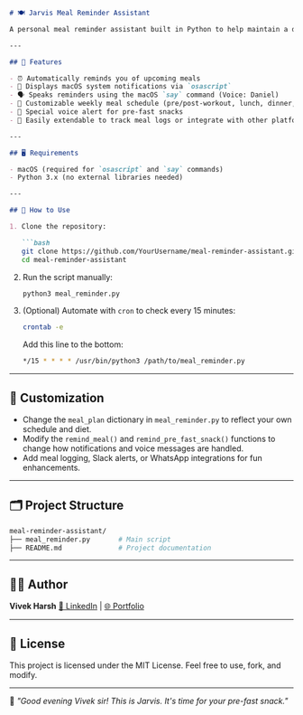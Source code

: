 
````markdown
# 🍽️ Jarvis Meal Reminder Assistant

A personal meal reminder assistant built in Python to help maintain a disciplined fitness and fasting meal routine. It integrates with macOS to deliver **desktop notifications** and **voice alerts** based on a weekly meal plan.

---

## 🔧 Features

- ⏰ Automatically reminds you of upcoming meals
- 🔔 Displays macOS system notifications via `osascript`
- 🗣️ Speaks reminders using the macOS `say` command (Voice: Daniel)
- 📅 Customizable weekly meal schedule (pre/post-workout, lunch, dinner, snacks)
- 🧠 Special voice alert for pre-fast snacks
- 📝 Easily extendable to track meal logs or integrate with other platforms (Slack, WhatsApp, etc.)

---

## 🖥️ Requirements

- macOS (required for `osascript` and `say` commands)
- Python 3.x (no external libraries needed)

---

## 🚀 How to Use

1. Clone the repository:

   ```bash
   git clone https://github.com/YourUsername/meal-reminder-assistant.git
   cd meal-reminder-assistant
````

2. Run the script manually:

   ```bash
   python3 meal_reminder.py
   ```

3. (Optional) Automate with `cron` to check every 15 minutes:

   ```bash
   crontab -e
   ```

   Add this line to the bottom:

   ```bash
   */15 * * * * /usr/bin/python3 /path/to/meal_reminder.py
   ```

---

## 🧠 Customization

* Change the `meal_plan` dictionary in `meal_reminder.py` to reflect your own schedule and diet.
* Modify the `remind_meal()` and `remind_pre_fast_snack()` functions to change how notifications and voice messages are handled.
* Add meal logging, Slack alerts, or WhatsApp integrations for fun enhancements.

---

## 🗂️ Project Structure

```bash
meal-reminder-assistant/
├── meal_reminder.py       # Main script
├── README.md              # Project documentation

```

---

## 🧑‍💻 Author

**Vivek Harsh**
[🔗 LinkedIn](https://www.linkedin.com/in/vivekharshcodecraft/) | [🌐 Portfolio](https://github.com/HarshTechStack)

---

## 📜 License

This project is licensed under the MIT License. Feel free to use, fork, and modify.

---

💬 *"Good evening Vivek sir! This is Jarvis. It's time for your pre-fast snack."*

```
```
